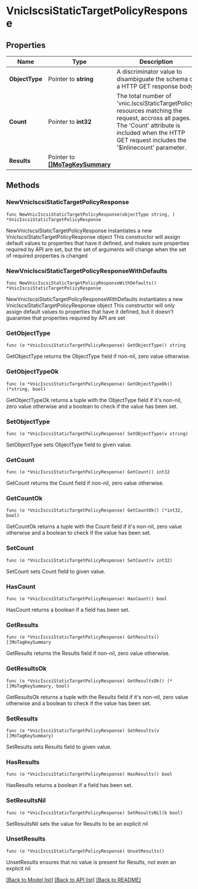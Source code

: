 # VnicIscsiStaticTargetPolicyResponse

## Properties

Name | Type | Description | Notes
------------ | ------------- | ------------- | -------------
**ObjectType** | Pointer to **string** | A discriminator value to disambiguate the schema of a HTTP GET response body. | 
**Count** | Pointer to **int32** | The total number of &#39;vnic.IscsiStaticTargetPolicy&#39; resources matching the request, accross all pages. The &#39;Count&#39; attribute is included when the HTTP GET request includes the &#39;$inlinecount&#39; parameter. | [optional] 
**Results** | Pointer to [**[]MoTagKeySummary**](MoTagKeySummary.md) |  | [optional] 

## Methods

### NewVnicIscsiStaticTargetPolicyResponse

`func NewVnicIscsiStaticTargetPolicyResponse(objectType string, ) *VnicIscsiStaticTargetPolicyResponse`

NewVnicIscsiStaticTargetPolicyResponse instantiates a new VnicIscsiStaticTargetPolicyResponse object
This constructor will assign default values to properties that have it defined,
and makes sure properties required by API are set, but the set of arguments
will change when the set of required properties is changed

### NewVnicIscsiStaticTargetPolicyResponseWithDefaults

`func NewVnicIscsiStaticTargetPolicyResponseWithDefaults() *VnicIscsiStaticTargetPolicyResponse`

NewVnicIscsiStaticTargetPolicyResponseWithDefaults instantiates a new VnicIscsiStaticTargetPolicyResponse object
This constructor will only assign default values to properties that have it defined,
but it doesn't guarantee that properties required by API are set

### GetObjectType

`func (o *VnicIscsiStaticTargetPolicyResponse) GetObjectType() string`

GetObjectType returns the ObjectType field if non-nil, zero value otherwise.

### GetObjectTypeOk

`func (o *VnicIscsiStaticTargetPolicyResponse) GetObjectTypeOk() (*string, bool)`

GetObjectTypeOk returns a tuple with the ObjectType field if it's non-nil, zero value otherwise
and a boolean to check if the value has been set.

### SetObjectType

`func (o *VnicIscsiStaticTargetPolicyResponse) SetObjectType(v string)`

SetObjectType sets ObjectType field to given value.


### GetCount

`func (o *VnicIscsiStaticTargetPolicyResponse) GetCount() int32`

GetCount returns the Count field if non-nil, zero value otherwise.

### GetCountOk

`func (o *VnicIscsiStaticTargetPolicyResponse) GetCountOk() (*int32, bool)`

GetCountOk returns a tuple with the Count field if it's non-nil, zero value otherwise
and a boolean to check if the value has been set.

### SetCount

`func (o *VnicIscsiStaticTargetPolicyResponse) SetCount(v int32)`

SetCount sets Count field to given value.

### HasCount

`func (o *VnicIscsiStaticTargetPolicyResponse) HasCount() bool`

HasCount returns a boolean if a field has been set.

### GetResults

`func (o *VnicIscsiStaticTargetPolicyResponse) GetResults() []MoTagKeySummary`

GetResults returns the Results field if non-nil, zero value otherwise.

### GetResultsOk

`func (o *VnicIscsiStaticTargetPolicyResponse) GetResultsOk() (*[]MoTagKeySummary, bool)`

GetResultsOk returns a tuple with the Results field if it's non-nil, zero value otherwise
and a boolean to check if the value has been set.

### SetResults

`func (o *VnicIscsiStaticTargetPolicyResponse) SetResults(v []MoTagKeySummary)`

SetResults sets Results field to given value.

### HasResults

`func (o *VnicIscsiStaticTargetPolicyResponse) HasResults() bool`

HasResults returns a boolean if a field has been set.

### SetResultsNil

`func (o *VnicIscsiStaticTargetPolicyResponse) SetResultsNil(b bool)`

 SetResultsNil sets the value for Results to be an explicit nil

### UnsetResults
`func (o *VnicIscsiStaticTargetPolicyResponse) UnsetResults()`

UnsetResults ensures that no value is present for Results, not even an explicit nil

[[Back to Model list]](../README.md#documentation-for-models) [[Back to API list]](../README.md#documentation-for-api-endpoints) [[Back to README]](../README.md)



